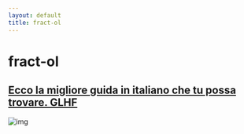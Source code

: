 ```yaml
---
layout: default
title: fract-ol
---
```


# fract-ol

## [Ecco la migliore guida in italiano che tu possa trovare. GLHF](https://github.com/sisittu99/fract-ol#readme)

![img](../img/fractol.png)
